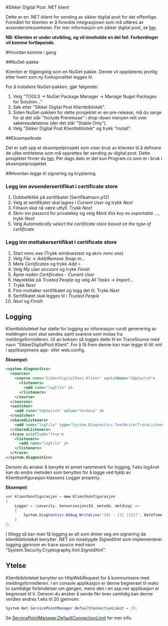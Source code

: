#Sikker Digital Post .NET klient

Dette er en .NET-klient for sending av sikker digital post for det offentlige. Formålet for klienten er å forenkle integrasjonen 
som må utføres av avsendervirksomheter. For mer informasjon om sikker digital post, se [her](http://begrep.difi.no/SikkerDigitalPost/).

**NB: Klienten er under utvikling, og vil inneholde en del feil. Forberdinger vil komme fortløpende.**

#Hvordan komme i gang

##NuGet-pakke

Klienten er tilgjengelig som en NuGet-pakke. Denne vil oppdateres jevnlig etter hvert som ny funksjonalitet legges til.

For å installere NuGet-pakken, gjør følgende:

1. Velg "TOOLS -> NuGet Package Manager -> Manage Nuget Packages for Solution..."
2. Søk etter "Sikker Digital Post Klientbibliotek".
3. Siden NuGet-pakken for dette prosjektet er en pre-release, må du sørge for at det står "Include Prerelease" i drop-down menyen rett over søkeresuløtatene (der det står "Stable Only").
4. Velg "Sikker Digital Post Klientbibliotek" og trykk "Install".

##Eksempelkode

Det er satt opp et eksempelprosjekt som viser bruk av klienten til å definere de ulike entitetene som må opprettes før sending av digital post. 
Dette prosjektet finner du [her](https://github.com/difi/sikker-digital-post-net-klient-demo). Per dags dato er det kun Program.cs som er i bruk i eksempelprosjektet.


##Hvordan legge til signering og kryptering

### Legg inn avsendersertifikat i certificate store

1.  Dobbeltklikk på sertifikatet (Sertifikatnavn.p12)
2.  Velg at sertifikatet skal lagres i _Current User_ og trykk _Next_
3.  Filnavn skal nå være utfylt. Trykk _Next_
4.  Skriv inn passord for privatekey og velg _Mark this key as exportable ..._, trykk _Next_
5.  Velg _Automatically select the certificate store based on the type of certificate_


### Legg inn mottakersertifikat i certificate store

1.  Start mmc.exe (Trykk windowstast og skriv _mmc.exe_)
2.  Velg _File_ -> _Add/Remove Snap-in..._ 
3.  Merk _Certificates_ og trykk _Add >_
4.  Velg _My user account_ og trykk _Finish_
5.  Åpne noden _Certificates - Current User_
6.  Høyreklikk på _Trusted People_ og velg _All Tasks_ -> _Import..._
7.  Trykk _Next_
8.  Finn mottaker-sertifikatet og legg det til. Trykk _Next_
9.  Sertifikatet skal legges til i _Trusted People_
10. _Next_ og _Finish_

## Logging

Klientbiblioteket har støtte for logging av informasjon rundt generering av meldingen som skal sendes samt svarene som motas fra meldingsformidleren. Ut av boksen så logges dette til en TraceSource med navn "SikkerDigitalPost.Klient". For å få frem denne kan man legge til litt xml i applikasjonens app- eller web.config.

**Eksempel:**

```xml
<system.diagnostics>
  <sources>
    <source name="SikkerDigitalPost.Klient" switchName="SdpSwitch">
      <listeners>
        <add name="logFile" />
      </listeners>
    </source>
  </sources>
  <switches>
    <add name="SdpSwitch" value="Verbose" />
  </switches>
  <sharedListeners>
    <add name="logFile" type="System.Diagnostics.TextWriterTraceListener" initializeData="sdp.txt"/>
  </sharedListeners>
  <trace autoflush="true">
    <listeners>
      <add name="logFile" />
    </listeners>
  </trace>
</system.diagnostics>
```

Dersom du ønsker å benytte et annet rammeverk for logging, f.eks log4net kan du endre metoden som benyttes for å logge ved hjelp av Klientkonfigurasjon klassens Logger property. 

**Eksempel:**

```c#
var klientkonfigurasjon = new Klientkonfigurasjon
{
    Logger = (severity, konversasjonsId, metode, melding) =>
    {
        System.Diagnostics.Debug.WriteLine("{0} - {1} [{2}]", DateTime.Now, melding, konversasjonsId.GetValueOrDefault());
    }
};
```

I tillegg så kan man få logging av alt som dreier seg om signering da klientbiblioteket benytter .NET sin innebygde SignedXml som implementerer logging gjennom en trace source med navn "System.Security.Cryptography.Xml.SignedXml".

## Ytelse

Klientbiblioteket benytter en HttpWebRequest for å kommunisere med meldingsformidleren. I en console applikasjon er denne begrenset til maks to samtidige forbindelser om gangen, mens den i en asp.net applikasjon er begrenset til ti. Dersom du ønsker å sende fler brev samtidig kan denne verdien endres f.eks til 20 gjennom:

```c#
System.Net.ServicePointManager.DefaultConnectionLimit = 20;
```

Se [ServicePointManager.DefaultConnectionLimit](http://msdn.microsoft.com/en-us/library/system.net.servicepointmanager.defaultconnectionlimit(v=vs.110).aspx) for mer info.
